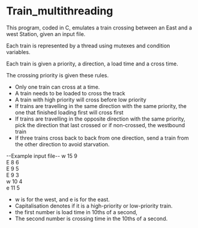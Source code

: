 # Train_multithreading
This program, coded in C, emulates a train crossing between an East and a west Station, given an input file.

Each train is represented by a thread using mutexes and condition variables. 

Each train is given a priority, a direction, a load time and a cross time.

The crossing priority is given these rules.
- Only one train can cross at a time.
- A train needs to be loaded to cross the track
- A train with high priority will cross before low priority
- If trains are travelling in the same direction with the same priority, the one that finished loading first will cross first
- If trains are travelling in the opposite direction with the same priority, pick the direction that last crossed or if non-crossed, the westbound train
- If three trains cross back to back from one direction, send a train from the other direction to avoid starvation.

--Example input file--
w 15 9  
E 8 6  
E 9 5  
E 9 3  
w 10 4  
e 11 5  

- w is for the west, and e is for the east.
- Capitalisation denotes if it is a high-priority or low-priority train.
- the first number is load time in 10ths of a second,
- The second number is crossing time in the 10ths of a second.
